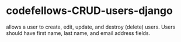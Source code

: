 codefellows-CRUD-users-django
============================= 

 allows a user to create, edit, update, and destroy (delete) users. Users should have first name, last name, and email address fields.
